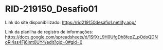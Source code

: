 # RID-219150_Desafio01

Link do site disponibilizado: https://rid219150desafio1.netlify.app/

Link da planilha de registro de informações: https://docs.google.com/spreadsheets/d/1SfXrL9H0UfgDh8fepZ_pOdoQDNoRi4ss4Fj6imt0UY4/edit?gid=0#gid=0
